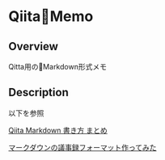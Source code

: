 QiitaMemo
=====

## Overview  
Qitta用のMarkdown形式メモ

## Description  
以下を参照  
  
[Qiita Markdown 書き方 まとめ](https://qiita.com/shizuma/items/8616bbe3ebe8ab0b6ca1)  

[マークダウンの議事録フォーマット作ってみた](https://qiita.com/takaaki4cards/items/9d5ea322493900af6f99)